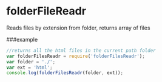 # folderFileReadr
Reads files by extension from folder, returns array of files

###example

```javascript
//returns all the html files in the current path folder
var folderFilesReadr = require('folderFilesReadr');
var folder = './';
var ext = 'html';
console.log(folderFilesReadr(folder, ext));
```
